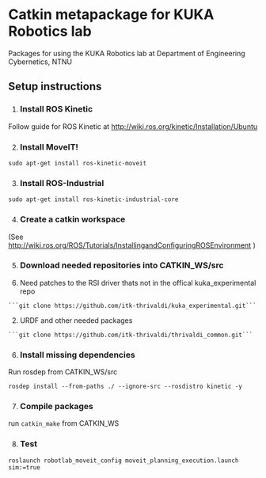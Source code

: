 # Catkin metapackage for KUKA Robotics lab

Packages for using the KUKA Robotics lab at Department of Engineering Cybernetics, NTNU

## Setup instructions

1. ### Install ROS Kinetic

  Follow guide for ROS Kinetic at http://wiki.ros.org/kinetic/Installation/Ubuntu
  
2. ### Install MoveIT!

  ```sudo apt-get install ros-kinetic-moveit```
  
3. ### Install ROS-Industrial

  ```sudo apt-get install ros-kinetic-industrial-core```
  
4. ### Create a catkin workspace

  (See http://wiki.ros.org/ROS/Tutorials/InstallingandConfiguringROSEnvironment )
  
5. ### Download needed repositories into CATKIN_WS/src

  1. Need patches to the RSI driver thats not in the offical kuka_experimental repo 
  
    ```git clone https://github.com/itk-thrivaldi/kuka_experimental.git```
  
  2. URDF and other needed packages
  
    ```git clone https://github.com/itk-thrivaldi/thrivaldi_common.git```

6. ### Install missing dependencies
  Run rosdep from CATKIN_WS/src
  
  ```rosdep install --from-paths ./ --ignore-src --rosdistro kinetic -y```

7. ### Compile packages

  run ```catkin_make``` from CATKIN_WS

8. ### Test 

 ```roslaunch robotlab_moveit_config moveit_planning_execution.launch sim:=true```
